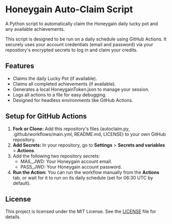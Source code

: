 # **Honeygain Auto-Claim Script**

A Python script to automatically claim the Honeygain daily lucky pot and any available achievements.

This script is designed to be run on a daily schedule using GitHub Actions. It securely uses your account credentials (email and password) via your repository's encrypted secrets to log in and claim your credits.

## **Features**

* Claims the daily Lucky Pot (if available).  
* Claims all completed achievements (if available).  
* Generates a local HoneygainToken.json to manage your session.  
* Logs all actions to a file for easy debugging.  
* Designed for headless environments like GitHub Actions.

## **Setup for GitHub Actions**

1. **Fork or Clone:** Add this repository's files (autoclaim.py, .github/workflows/main.yml, README.md, LICENSE) to your own GitHub repository.  
2. **Add Secrets:** In your repository, go to **Settings** \> **Secrets and variables** \> **Actions**.  
3. Add the following two repository secrets:  
   * MAIL\_JWD: Your Honeygain account email.  
   * PASS\_JWD: Your Honeygain account password.  
4. **Run the Action:** You can run the workflow manually from the **Actions** tab, or wait for it to run on its daily schedule (set for 06:30 UTC by default).

## **License**


This project is licensed under the MIT License. See the [LICENSE](https://www.google.com/search?q=LICENSE) file for details.
